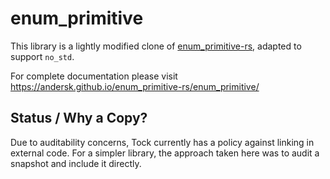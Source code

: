 enum_primitive
==============

This library is a lightly modified clone of
[enum_primitive-rs](https://github.com/andersk/enum_primitive-rs), adapted to
support `no_std`.

For complete documentation please visit
https://andersk.github.io/enum_primitive-rs/enum_primitive/


Status / Why a Copy?
--------------------

Due to auditability concerns, Tock currently has a policy against linking in
external code. For a simpler library, the approach taken here was to audit a
snapshot and include it directly.
